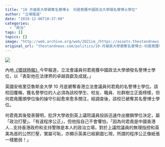 ```yaml
---
title: "10 月被英大學褫奪名譽博士　何君堯獲中國政法大學頒名譽博士學位"
author: "立場報道"
date: "2019-12-06T10:37:00"
categories:
  - "政治"
tags: []
topics: []
image: "http://web.archive.org/web/2021im_/https://assets.thestandnews.com/media/photos/20191206-04_ixRZZ_tX3GjB6.png"
original_url: "thestandnews.com/politics/10-月被英大學褫奪名譽博士-何君堯獲中國政法大學頒名譽博士學位"
---
```

![](http://web.archive.org/web/2021im_/https://assets.thestandnews.com/media/photos/20191206-04_ixRZZ_tX3GjB6.png)

內地[《環球時報》](http://web.archive.org/web/20211229132615/https://china.huanqiu.com/article/9CaKrnKobbT)今早報道，立法會議員何君堯獲中國政法大學頒發名譽博士學位，以「表彰他在法律界的卓越貢獻及成就。」

英國安格里亞魯斯金大學 10 月底褫奪香港立法會議員何君堯的名譽博士學位。該校回覆稱，獲名譽學位的人必須為該校學生、校友、職員、社群樹立正面榜樣，但何君堯獲頒學位後的操守引起愈來愈多關注，經調查後，該校已褫奪其名譽博士學位。

何君堯其後發表聲明，批評大學收到英上議院議員投訴迅速作出撤銷學位決定，屬「政治打壓」、「有違程序公正」，但他指自己不會懼怕，「因為何君堯是中國香港人…支持香港政府和支持警隊是本人的政治立場，對於上議院議員的無理指控和英美為首的公然打壓，實屬可恥，亦顯示英美已經窮圖匕現，所謂的程序公正像紙張一樣脆弱！」